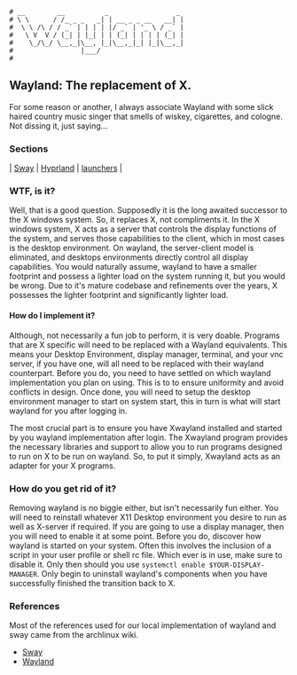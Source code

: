 ```text
# __        __          _                 _
# \ \      / /_ _ _   _| | __ _ _ __   __| |
#  \ \ /\ / / _` | | | | |/ _` | '_ \ / _` |
#   \ V  V / (_| | |_| | | (_| | | | | (_| |
#    \_/\_/ \__,_|\__, |_|\__,_|_| |_|\__,_|
#                 |___/
#
```

## Wayland: The replacement of X.

For some reason or another, I always associate Wayland with some slick haired country music singer that smells
of wiskey, cigarettes, and cologne. Not dissing it, just saying...

### Sections

| [Sway](sway) | [Hyprland](hyprland) | [launchers](launchers) |

### WTF, is it?

Well, that is a good question. Supposedly it is the long awaited successor to the X windows system. So, it
replaces X, not compliments it. In the X windows system, X acts as a server that controls the display functions
of the system, and serves those capabilities to the client, which in most cases is the desktop environment. On
wayland, the server-client model is eliminated, and desktops environments directly control all display
capabilities. You would naturally assume, wayland to have a smaller footprint and possess a lighter load on
the system running it, but you would be wrong. Due to it's mature codebase and refinements over the years, X
possesses the lighter footprint and significantly lighter load.

#### How do I implement it?

Although, not necessarily a fun job to perform, it is very doable. Programs that are X specific will need to be replaced
with a Wayland equivalents. This means your Desktop Environment, display manager, terminal, and your vnc server, if you have one, 
will all need to be replaced with their wayland counterpart. Before you do, you need to have settled on which
wayland implementation you plan on using. This is to to ensure uniformity and avoid conflicts in design. Once
done, you will need to setup the desktop environment manager to start on system start, this in turn is what
will start wayland for you after logging in. 

The most crucial part is to ensure you have Xwayland installed and started by you wayland implementation after
login. The Xwayland program provides the necessary libraries and support to allow you to run programs designed
to run on X to be run on wayland. So, to put it simply, Xwayland acts as an adapter for your X programs.

### How do you get rid of it?

Removing wayland is no biggie either, but isn't necessarily fun either. You will need to reinstall whatever
X11 Desktop environment you desire to run as well as X-server if required. If you are going to use a display
manager, then you will need to enable it at some point. Before you do, discover how wayland is started on your
system. Often this involves the inclusion of a script in your user profile or shell rc file. Which ever is in
use, make sure to disable it. Only then should you use `systemctl enable $YOUR-DISPLAY-MANAGER`. Only begin
to uninstall wayland's components when you have successfully finished the transition back to X.

### References

Most of the references used for our local implementation of wayland and sway came from the archlinux wiki. 

- [Sway](https://wiki.archlinux.org/title/Sway)
- [Wayland](https://wiki.archlinux.org/title/Wayland)
